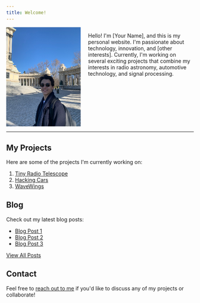 ```yaml
---
title: Welcome!
---
```


<div style="display: flex; align-items: flex-start;">
  <img src="attachments/me2.jpg" alt="drawing" width="200" style="margin-right: 20px;"/>
  <div>
    <p>
      Hello! I'm [Your Name], and this is my personal website. I'm passionate about technology, 
      innovation, and [other interests]. Currently, I'm working on several exciting projects 
      that combine my interests in radio astronomy, automotive technology, and signal processing.
    </p>
  </div>
</div>

---

## My Projects

Here are some of the projects I'm currently working on:

1. [Tiny Radio Telescope](/projects/radio-telescope)
2. [Hacking Cars](/projects/hacking-cars)
3. [WaveWings](/projects/wavewings)

## Blog

Check out my latest blog posts:

- [Blog Post 1](/blog/post1)
- [Blog Post 2](/blog/post2)
- [Blog Post 3](/blog/post3)

[View All Posts](/blog)

## Contact

Feel free to [reach out to me](/contact) if you'd like to discuss any of my projects or collaborate!
